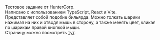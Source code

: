 Тестовое задание от HunterCorp.  
Написано с использованием TypeScript, React и Vite.  
Представляет собой подобие бильярда. Можно толкать шарики нажимая на них и отводя мышь в сторону, а также менять цвет, кликая по шарикам правой кнопкой мыши.  
Страницу можно посмотреть [тут](https://lempirajala.github.io/billiards/dist).
